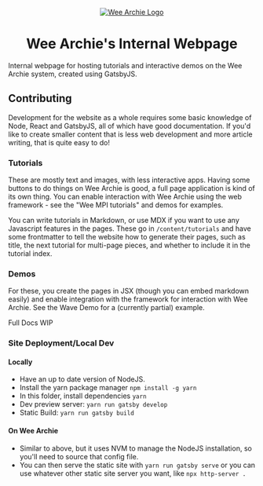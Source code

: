 <p align="center">
  <a href="https://github.com/EPCCed/wee_archie/">
    <img alt="Wee Archie Logo" src="https://epcced.github.io/wee_archlet/images/walogo.png" />
  </a>
</p>
<h1 align="center">
  Wee Archie's Internal Webpage
</h1>

Internal webpage for hosting tutorials and interactive demos on the Wee Archie
system, created using GatsbyJS.

## Contributing
Development for the website as a whole requires some basic knowledge of Node,
React and GatsbyJS, all of which have good documentation. If you'd like to
create smaller content that is less web development and more article writing,
that is quite easy to do!

### Tutorials

These are mostly text and images, with less interactive apps. Having some
buttons to do things on Wee Archie is good, a full page application is kind of
its own thing. You can enable interaction with Wee Archie using the web
framework - see the "Wee MPI tutorials" and demos for examples.

You can write tutorials in Markdown, or use MDX if you want to use any
Javascript features in the pages. These go in `/content/tutorials` and have some
frontmatter to tell the website how to generate their pages, such as title, the
next tutorial for multi-page pieces, and whether to include it in the tutorial
index.

### Demos

For these, you create the pages in JSX (though you can embed markdown easily)
and enable integration with the framework for interaction with Wee Archie. See
the Wave Demo for a (currently partial) example.

Full Docs WIP

### Site Deployment/Local Dev
#### Locally

 - Have an up to date version of NodeJS.
 - Install the yarn package manager `npm install -g yarn`
 - In this folder, install dependencies `yarn`
 - Dev preview server: `yarn run gatsby develop`
 - Static Build: `yarn run gatsby build`

#### On Wee Archie

 - Similar to above, but it uses NVM to manage the NodeJS installation, so
 you'll need to source that config file.
 - You can then serve the static site with `yarn run gatsby serve` or you can
 use whatever other static site server you want, like `npx http-server .`
